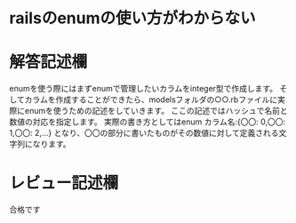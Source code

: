 # railsのenumの使い方がわからない
# 解答記述欄
enumを使う際にはまずenumで管理したいカラムをinteger型で作成します。
そしてカラムを作成することができたら、modelsフォルダの○○.rbファイルに実際にenumを使うための記述をしていきます。
ここの記述ではハッシュで名前と数値の対応を指定します。
実際の書き方としてはenum カラム名:{〇〇: 0,〇〇: 1,〇〇: 2,...} となり、〇〇の部分に書いたものがその数値に対して定義される文字列になります。


# レビュー記述欄

合格です
